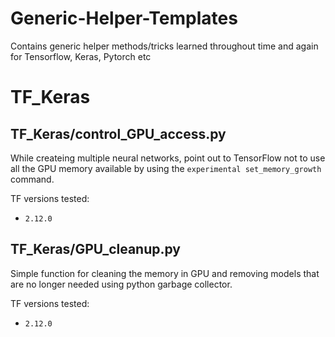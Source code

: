 # Generic-Helper-Templates
Contains generic helper methods/tricks learned throughout time and again for Tensorflow, Keras, Pytorch etc

# TF_Keras
## TF_Keras/control_GPU_access.py
While createing multiple neural networks, point out to TensorFlow not to use all the GPU memory available by using the `experimental set_memory_growth` command.

TF versions tested:
- `2.12.0`

## TF_Keras/GPU_cleanup.py
Simple function for cleaning the memory in GPU and removing models that are no longer needed using python garbage collector.

TF versions tested:
 - `2.12.0`
